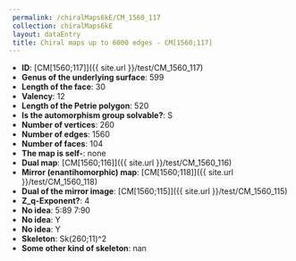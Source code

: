 ```yaml
--- 
 permalink: /chiralMaps6kE/CM_1560_117 
 collection: chiralMaps6kE
 layout: dataEntry
 title: Chiral maps up to 6000 edges - CM[1560;117]
---
```


- **ID**: [CM[1560;117]]({{ site.url }}/test/CM_1560_117)
- **Genus of the underlying surface**: 599
- **Length of the face**: 30
- **Valency**: 12
- **Length of the Petrie polygon**: 520
- **Is the automorphism group solvable?**: S
- **Number of vertices**: 260
- **Number of edges**: 1560
- **Number of faces**: 104
- **The map is self-**: none
- **Dual map**: [CM[1560;116]]({{ site.url }}/test/CM_1560_116)
- **Mirror (enantihomorphic) map**: [CM[1560;118]]({{ site.url }}/test/CM_1560_118)
- **Dual of the mirror image**: [CM[1560;115]]({{ site.url }}/test/CM_1560_115)
- **Z_q-Exponent?**: 4
- **No idea**:  5:89 7:90
- **No idea**: Y
- **No idea**: Y
- **Skeleton**: Sk(260;11)^2
- **Some other kind of skeleton**: nan
